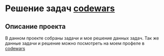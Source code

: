 # Решение задач [codewars](https://www.codewars.com/users/ArtemThePro)

## Описание проекта
В данном проекте собраны задачи и мое решение данных задач. Так же данные задачи и решение можно посмотреть на моем профеле в [codewars](https://www.codewars.com/users/ArtemThePro)